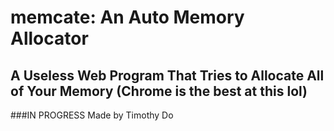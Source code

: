 # memcate: An Auto Memory Allocator
## A Useless Web Program That Tries to Allocate All of Your Memory (Chrome is the best at this lol)
###IN PROGRESS
Made by Timothy Do
